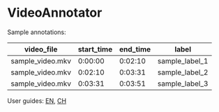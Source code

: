 # VideoAnnotator

Sample annotations:

|    video_file    | start_time | end_time |     label      |
| ---------------- | ---------- | -------- | -------------- |
| sample_video.mkv |  0:00:00   | 0:02:10  | sample_label_1 |
| sample_video.mkv |  0:02:10   | 0:03:31  | sample_label_2 |
| sample_video.mkv |  0:03:31   | 0:03:51  | sample_label_3 |

User guides: [EN](https://github.com/jzhao004/VideoAnnotator/blob/main/user%20guides/Video%20Annotator%20User%20Guide%20-%20EN.pdf), [CH](https://github.com/jzhao004/VideoAnnotator/blob/main/user%20guides/Video%20Annotator%20User%20Guide%20-%20CH.pdf)
